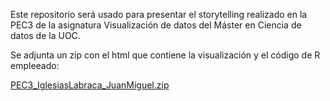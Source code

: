 Este repositorio será usado para presentar el storytelling realizado en la PEC3 de la asignatura Visualización de datos del Máster en Ciencia de datos de la UOC.

Se adjunta un zip con el html que contiene la visualización y el código de R empleeado:

[PEC3_IglesiasLabraca_JuanMiguel.zip](https://github.com/jmiglesias98/PEC3_IglesiasLabraca_Visualizacion/files/10326349/PEC3_IglesiasLabraca_JuanMiguel.zip)
